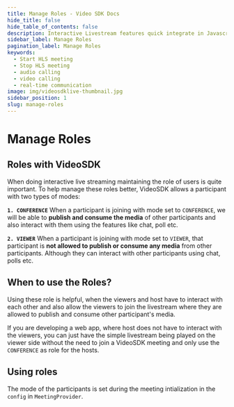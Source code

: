 ```yaml
---
title: Manage Roles - Video SDK Docs
hide_title: false
hide_table_of_contents: false
description: Interactive Livestream features quick integrate in Javascript, React JS, Android, IOS, React Native, Flutter with Video SDK to add live video & audio conferencing to your applications.
sidebar_label: Manage Roles
pagination_label: Manage Roles
keywords:
  - Start HLS meeting
  - Stop HLS meeting
  - audio calling
  - video calling
  - real-time communication
image: img/videosdklive-thumbnail.jpg
sidebar_position: 1
slug: manage-roles
---
```


# Manage Roles

## Roles with VideoSDK

When doing interactive live streaming maintaining the role of users is quite important. To help manage these roles better, VideoSDK allows a participant with two types of modes:

**`1. CONFERENCE`** When a participant is joining with mode set to `CONFERENCE`, we will be able to **publish and consume the media** of other participants and also interact with them using the features like chat, poll etc.

**`2. VIEWER`** When a participant is joining with mode set to `VIEWER`, that participant is **not allowed to publish or consume any media** from other participants. Although they can interact with other participants using chat, polls etc.

## When to use the Roles?

Using these role is helpful, when the viewers and host have to interact with each other and also allow the viewers to join the livestream where they are allowed to publish and consume other participant's media.

If you are developing a web app, where host does not have to interact with the viewers, you can just have the simple livestream being played on the viewer side without the need to join a VideoSDK meeting and only use the `CONFERENCE` as role for the hosts.

## Using roles

The mode of the participants is set during the meeting intialization in the `config` in `MeetingProvider`.
